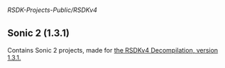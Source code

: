 ###### RSDK-Projects-Public/RSDKv4
## Sonic 2 (1.3.1)

Contains Sonic 2 projects, made for [the RSDKv4 Decompilation, version 1.3.1.](https://github.com/RSDKModding/RSDKv4-Decompilation)